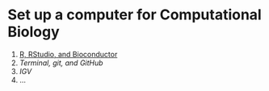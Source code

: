 # Set up a computer for Computational Biology

1. [R, RStudio, and Bioconductor](r_bioc.md)
2. *Terminal, git, and GitHub*
3. *IGV*
4. ...
